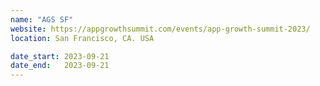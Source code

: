 ```yaml
---
name: "AGS SF"
website: https://appgrowthsummit.com/events/app-growth-summit-2023/
location: San Francisco, CA. USA

date_start: 2023-09-21
date_end:   2023-09-21
---
```

